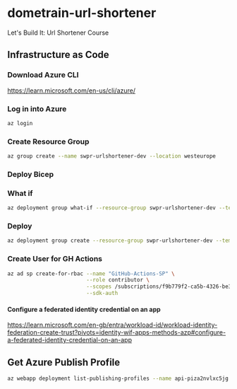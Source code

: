 # dometrain-url-shortener
Let's Build It: Url Shortener Course


## Infrastructure as Code

### Download Azure CLI
https://learn.microsoft.com/en-us/cli/azure/

### Log in into Azure
```bash
az login
```

### Create Resource Group

```bash
az group create --name swpr-urlshortener-dev --location westeurope
```

### Deploy Bicep

### What if
```bash
az deployment group what-if --resource-group swpr-urlshortener-dev --template-file infrastructure/main.bicep
```

### Deploy
```bash
az deployment group create --resource-group swpr-urlshortener-dev --template-file infrastructure/main.bicep
```

### Create User for GH Actions

```bash
az ad sp create-for-rbac --name "GitHub-Actions-SP" \
                         --role contributor \
                         --scopes /subscriptions/f9b779f2-ca5b-4326-be30-d1c483b8bd36 \
                         --sdk-auth
```



#### Configure a federated identity credential on an app

https://learn.microsoft.com/en-gb/entra/workload-id/workload-identity-federation-create-trust?pivots=identity-wif-apps-methods-azp#configure-a-federated-identity-credential-on-an-app

## Get Azure Publish Profile

```bash
az webapp deployment list-publishing-profiles --name api-piza2nvlxc5jg --resource-group dometrain-urlshortener-dev --xml
```